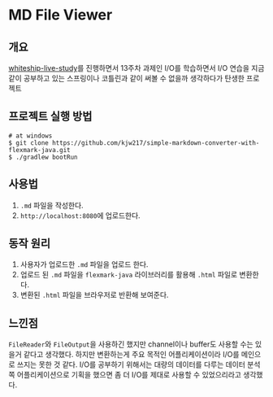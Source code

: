# MD File Viewer

## 개요

[whiteship-live-study](https://github.com/whiteship/live-study)를 진행하면서 13주차 과제인 I/O를 학습하면서 I/O 연습을 지금 같이 공부하고 있는 스프링이나 코틀린과 같이 써볼 수 없을까 생각하다가 탄생한 프로젝트

## 프로젝트 실행 방법

```shell
# at windows
$ git clone https://github.com/kjw217/simple-markdown-converter-with-flexmark-java.git
$ ./gradlew bootRun
```

## 사용법

1. `.md` 파일을 작성한다.
2. `http://localhost:8080`에 업로드한다.

## 동작 원리

1. 사용자가 업로드한 `.md` 파일을 업로드 한다.
2. 업로드 된 `.md` 파일을 `flexmark-java` 라이브러리를 활용해 `.html` 파일로 변환한다.
3. 변환된 `.html` 파일을 브라우저로 반환해 보여준다.

## 느낀점

`FileReader`와 `FileOutput`을 사용하긴 했지만 channel이나 buffer도 사용할 수는 있을거 같다고 생각했다.
하지만 변환하는게 주요 목적인 어플리케이션이라 I/O를 메인으로 쓰지는 못한 것 같다.
I/O를 공부하기 위해서는 대량의 데이터를 다루는 데이터 분석 쪽 어플리케이션으로 기획을 했으면 좀 더 I/O를 제대로 사용할 수 있었으리라고 생각했다.
